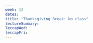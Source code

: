 ```yaml
---
week: 12
dates:
title: "Thanksgiving Break: No class"
lectureSummary:
leccapWed:
leccapFri:
---
```


